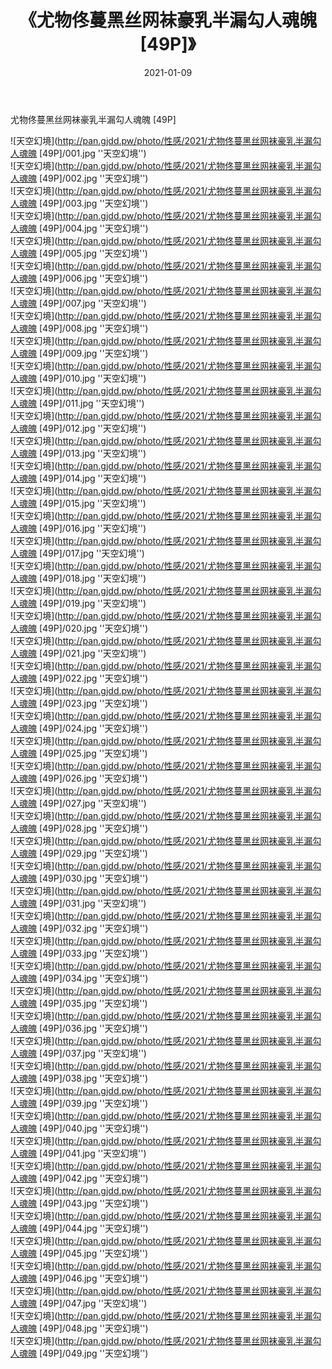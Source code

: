﻿---
layout: post
title:  《尤物佟蔓黑丝网袜豪乳半漏勾人魂魄 [49P]》
date:   2021-01-09
img: http://pan.gjdd.pw/photo/性感/2021/尤物佟蔓黑丝网袜豪乳半漏勾人魂魄 [49P]/000.jpg
categories: [美女, 性感, 泳衣]
---

尤物佟蔓黑丝网袜豪乳半漏勾人魂魄 [49P]



![天空幻境](http://pan.gjdd.pw/photo/性感/2021/尤物佟蔓黑丝网袜豪乳半漏勾人魂魄 [49P]/001.jpg ''天空幻境'') <br>
![天空幻境](http://pan.gjdd.pw/photo/性感/2021/尤物佟蔓黑丝网袜豪乳半漏勾人魂魄 [49P]/002.jpg ''天空幻境'') <br>
![天空幻境](http://pan.gjdd.pw/photo/性感/2021/尤物佟蔓黑丝网袜豪乳半漏勾人魂魄 [49P]/003.jpg ''天空幻境'') <br>
![天空幻境](http://pan.gjdd.pw/photo/性感/2021/尤物佟蔓黑丝网袜豪乳半漏勾人魂魄 [49P]/004.jpg ''天空幻境'') <br>
![天空幻境](http://pan.gjdd.pw/photo/性感/2021/尤物佟蔓黑丝网袜豪乳半漏勾人魂魄 [49P]/005.jpg ''天空幻境'') <br>
![天空幻境](http://pan.gjdd.pw/photo/性感/2021/尤物佟蔓黑丝网袜豪乳半漏勾人魂魄 [49P]/006.jpg ''天空幻境'') <br>
![天空幻境](http://pan.gjdd.pw/photo/性感/2021/尤物佟蔓黑丝网袜豪乳半漏勾人魂魄 [49P]/007.jpg ''天空幻境'') <br>
![天空幻境](http://pan.gjdd.pw/photo/性感/2021/尤物佟蔓黑丝网袜豪乳半漏勾人魂魄 [49P]/008.jpg ''天空幻境'') <br>
![天空幻境](http://pan.gjdd.pw/photo/性感/2021/尤物佟蔓黑丝网袜豪乳半漏勾人魂魄 [49P]/009.jpg ''天空幻境'') <br>
![天空幻境](http://pan.gjdd.pw/photo/性感/2021/尤物佟蔓黑丝网袜豪乳半漏勾人魂魄 [49P]/010.jpg ''天空幻境'') <br>
![天空幻境](http://pan.gjdd.pw/photo/性感/2021/尤物佟蔓黑丝网袜豪乳半漏勾人魂魄 [49P]/011.jpg ''天空幻境'') <br>
![天空幻境](http://pan.gjdd.pw/photo/性感/2021/尤物佟蔓黑丝网袜豪乳半漏勾人魂魄 [49P]/012.jpg ''天空幻境'') <br>
![天空幻境](http://pan.gjdd.pw/photo/性感/2021/尤物佟蔓黑丝网袜豪乳半漏勾人魂魄 [49P]/013.jpg ''天空幻境'') <br>
![天空幻境](http://pan.gjdd.pw/photo/性感/2021/尤物佟蔓黑丝网袜豪乳半漏勾人魂魄 [49P]/014.jpg ''天空幻境'') <br>
![天空幻境](http://pan.gjdd.pw/photo/性感/2021/尤物佟蔓黑丝网袜豪乳半漏勾人魂魄 [49P]/015.jpg ''天空幻境'') <br>
![天空幻境](http://pan.gjdd.pw/photo/性感/2021/尤物佟蔓黑丝网袜豪乳半漏勾人魂魄 [49P]/016.jpg ''天空幻境'') <br>
![天空幻境](http://pan.gjdd.pw/photo/性感/2021/尤物佟蔓黑丝网袜豪乳半漏勾人魂魄 [49P]/017.jpg ''天空幻境'') <br>
![天空幻境](http://pan.gjdd.pw/photo/性感/2021/尤物佟蔓黑丝网袜豪乳半漏勾人魂魄 [49P]/018.jpg ''天空幻境'') <br>
![天空幻境](http://pan.gjdd.pw/photo/性感/2021/尤物佟蔓黑丝网袜豪乳半漏勾人魂魄 [49P]/019.jpg ''天空幻境'') <br>
![天空幻境](http://pan.gjdd.pw/photo/性感/2021/尤物佟蔓黑丝网袜豪乳半漏勾人魂魄 [49P]/020.jpg ''天空幻境'') <br>
![天空幻境](http://pan.gjdd.pw/photo/性感/2021/尤物佟蔓黑丝网袜豪乳半漏勾人魂魄 [49P]/021.jpg ''天空幻境'') <br>
![天空幻境](http://pan.gjdd.pw/photo/性感/2021/尤物佟蔓黑丝网袜豪乳半漏勾人魂魄 [49P]/022.jpg ''天空幻境'') <br>
![天空幻境](http://pan.gjdd.pw/photo/性感/2021/尤物佟蔓黑丝网袜豪乳半漏勾人魂魄 [49P]/023.jpg ''天空幻境'') <br>
![天空幻境](http://pan.gjdd.pw/photo/性感/2021/尤物佟蔓黑丝网袜豪乳半漏勾人魂魄 [49P]/024.jpg ''天空幻境'') <br>
![天空幻境](http://pan.gjdd.pw/photo/性感/2021/尤物佟蔓黑丝网袜豪乳半漏勾人魂魄 [49P]/025.jpg ''天空幻境'') <br>
![天空幻境](http://pan.gjdd.pw/photo/性感/2021/尤物佟蔓黑丝网袜豪乳半漏勾人魂魄 [49P]/026.jpg ''天空幻境'') <br>
![天空幻境](http://pan.gjdd.pw/photo/性感/2021/尤物佟蔓黑丝网袜豪乳半漏勾人魂魄 [49P]/027.jpg ''天空幻境'') <br>
![天空幻境](http://pan.gjdd.pw/photo/性感/2021/尤物佟蔓黑丝网袜豪乳半漏勾人魂魄 [49P]/028.jpg ''天空幻境'') <br>
![天空幻境](http://pan.gjdd.pw/photo/性感/2021/尤物佟蔓黑丝网袜豪乳半漏勾人魂魄 [49P]/029.jpg ''天空幻境'') <br>
![天空幻境](http://pan.gjdd.pw/photo/性感/2021/尤物佟蔓黑丝网袜豪乳半漏勾人魂魄 [49P]/030.jpg ''天空幻境'') <br>
![天空幻境](http://pan.gjdd.pw/photo/性感/2021/尤物佟蔓黑丝网袜豪乳半漏勾人魂魄 [49P]/031.jpg ''天空幻境'') <br>
![天空幻境](http://pan.gjdd.pw/photo/性感/2021/尤物佟蔓黑丝网袜豪乳半漏勾人魂魄 [49P]/032.jpg ''天空幻境'') <br>
![天空幻境](http://pan.gjdd.pw/photo/性感/2021/尤物佟蔓黑丝网袜豪乳半漏勾人魂魄 [49P]/033.jpg ''天空幻境'') <br>
![天空幻境](http://pan.gjdd.pw/photo/性感/2021/尤物佟蔓黑丝网袜豪乳半漏勾人魂魄 [49P]/034.jpg ''天空幻境'') <br>
![天空幻境](http://pan.gjdd.pw/photo/性感/2021/尤物佟蔓黑丝网袜豪乳半漏勾人魂魄 [49P]/035.jpg ''天空幻境'') <br>
![天空幻境](http://pan.gjdd.pw/photo/性感/2021/尤物佟蔓黑丝网袜豪乳半漏勾人魂魄 [49P]/036.jpg ''天空幻境'') <br>
![天空幻境](http://pan.gjdd.pw/photo/性感/2021/尤物佟蔓黑丝网袜豪乳半漏勾人魂魄 [49P]/037.jpg ''天空幻境'') <br>
![天空幻境](http://pan.gjdd.pw/photo/性感/2021/尤物佟蔓黑丝网袜豪乳半漏勾人魂魄 [49P]/038.jpg ''天空幻境'') <br>
![天空幻境](http://pan.gjdd.pw/photo/性感/2021/尤物佟蔓黑丝网袜豪乳半漏勾人魂魄 [49P]/039.jpg ''天空幻境'') <br>
![天空幻境](http://pan.gjdd.pw/photo/性感/2021/尤物佟蔓黑丝网袜豪乳半漏勾人魂魄 [49P]/040.jpg ''天空幻境'') <br>
![天空幻境](http://pan.gjdd.pw/photo/性感/2021/尤物佟蔓黑丝网袜豪乳半漏勾人魂魄 [49P]/041.jpg ''天空幻境'') <br>
![天空幻境](http://pan.gjdd.pw/photo/性感/2021/尤物佟蔓黑丝网袜豪乳半漏勾人魂魄 [49P]/042.jpg ''天空幻境'') <br>
![天空幻境](http://pan.gjdd.pw/photo/性感/2021/尤物佟蔓黑丝网袜豪乳半漏勾人魂魄 [49P]/043.jpg ''天空幻境'') <br>
![天空幻境](http://pan.gjdd.pw/photo/性感/2021/尤物佟蔓黑丝网袜豪乳半漏勾人魂魄 [49P]/044.jpg ''天空幻境'') <br>
![天空幻境](http://pan.gjdd.pw/photo/性感/2021/尤物佟蔓黑丝网袜豪乳半漏勾人魂魄 [49P]/045.jpg ''天空幻境'') <br>
![天空幻境](http://pan.gjdd.pw/photo/性感/2021/尤物佟蔓黑丝网袜豪乳半漏勾人魂魄 [49P]/046.jpg ''天空幻境'') <br>
![天空幻境](http://pan.gjdd.pw/photo/性感/2021/尤物佟蔓黑丝网袜豪乳半漏勾人魂魄 [49P]/047.jpg ''天空幻境'') <br>
![天空幻境](http://pan.gjdd.pw/photo/性感/2021/尤物佟蔓黑丝网袜豪乳半漏勾人魂魄 [49P]/048.jpg ''天空幻境'') <br>
![天空幻境](http://pan.gjdd.pw/photo/性感/2021/尤物佟蔓黑丝网袜豪乳半漏勾人魂魄 [49P]/049.jpg ''天空幻境'') <br>